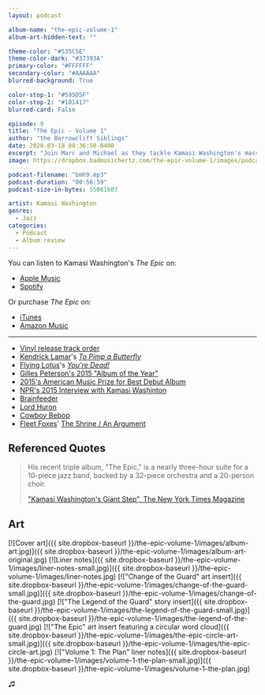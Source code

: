 ```yaml
---
layout: podcast

album-name: "the-epic-volume-1"
album-art-hidden-text: ""

theme-color: "#535C5E"
theme-color-dark: "#37393A"
primary-color: "#FFFFFF"
secondary-color: "#AAAAAA"
blurred-background: True

color-stop-1: "#595D5F"
color-stop-2: "#101417"
blurred-card: False

episode: 9
title: "The Epic - Volume 1"
author: "the Barrowclift Siblings"
date: 2020-03-18 08:36:58-0400
excerpt: "Join Marc and Michael as they tackle Kamasi Washington's massive 2015 three-disk jazz opus, \"The Epic\", starting with Volume 1: \"The Plan\"."
image: https://dropbox.badmusichertz.com/the-epic-volume-1/images/podcast-art.jpg

podcast-filename: "bmh9.mp3"
podcast-duration: "00:56:59"
podcast-size-in-bytes: 55061607

artist: Kamasi Washington
genres:
  - Jazz
categories:
  - Podcast
  - Album review
---
```


You can listen to Kamasi Washington's *The Epic* on:

* [Apple Music](https://music.apple.com/us/album/the-epic/975610456)
* [Spotify](https://open.spotify.com/album/2j2q2ySuVk43eHB8wI5XQj)

Or purchase *The Epic* on:

* [iTunes](https://music.apple.com/us/album/the-epic/975610456)
* [Amazon Music](https://www.amazon.com/Epic-Kamasi-Washington/dp/B073JT28S3/ref=tmm_msc_swatch_0?_encoding=UTF8&qid=&sr=)

-----

* [Vinyl release track order](https://en.wikipedia.org/wiki/The_Epic_%28album%29#Track_listing)
* [Kendrick Lamar](http://www.kendricklamar.com)'s *[To Pimp a Butterfly](https://music.apple.com/us/album/to-pimp-a-butterfly/1440828886)*
* [Flying Lotus](https://flying-lotus.com)'s *[You're Dead!](https://music.apple.com/us/album/youre-dead/908342744)*
* [Gilles Peterson's 2015 "Album of the Year"](https://en.wikipedia.org/wiki/Worldwide_Winners#2015:_17th_Year)
* [2015's American Music Prize for Best Debut Album](http://sacksco.com/pr/the_american_music_prize.html)
* [NPR's 2015 Interview with Kamasi Washinton](https://www.npr.org/2015/05/10/405193498/kamasi-washingtons-3-hour-jazz-epic-complete-with-creation-myth)
* [Brainfeeder](http://www.brainfeedersite.com)
* [Lord Huron](http://www.lordhuron.com)
* [Cowboy Bebop](https://en.wikipedia.org/wiki/Cowboy_Bebop)
* [Fleet Foxes](https://fleetfoxes.co)' [The Shrine / An Argument](https://music.apple.com/us/album/helplessness-blues/425059566)

## Referenced Quotes

> His recent triple album, "The Epic," is a nearly three-hour suite for a 10-piece jazz band, backed by a 32-piece orchestra and a 20-person choir.
>
> ["Kamasi Washington's Giant Step", The New York Times Magazine](https://www.nytimes.com/2016/01/24/magazine/kamasi-washingtons-giant-step.html)

## Art

[![Cover art]({{ site.dropbox-baseurl }}/the-epic-volume-1/images/album-art.jpg)]({{ site.dropbox-baseurl }}/the-epic-volume-1/images/album-art-original.jpg)
[![Liner notes]({{ site.dropbox-baseurl }}/the-epic-volume-1/images/liner-notes-small.jpg)]({{ site.dropbox-baseurl }}/the-epic-volume-1/images/liner-notes.jpg)
[!["Change of the Guard" art insert]({{ site.dropbox-baseurl }}/the-epic-volume-1/images/change-of-the-guard-small.jpg)]({{ site.dropbox-baseurl }}/the-epic-volume-1/images/change-of-the-guard.jpg)
[!["The Legend of the Guard" story insert]({{ site.dropbox-baseurl }}/the-epic-volume-1/images/the-legend-of-the-guard-small.jpg)]({{ site.dropbox-baseurl }}/the-epic-volume-1/images/the-legend-of-the-guard.jpg)
[!["The Epic" art insert featuring a circular word cloud]({{ site.dropbox-baseurl }}/the-epic-volume-1/images/the-epic-circle-art-small.jpg)]({{ site.dropbox-baseurl }}/the-epic-volume-1/images/the-epic-circle-art.jpg)
[!["Volume 1: The Plan" liner notes]({{ site.dropbox-baseurl }}/the-epic-volume-1/images/volume-1-the-plan-small.jpg)]({{ site.dropbox-baseurl }}/the-epic-volume-1/images/volume-1-the-plan.jpg)

♫︎